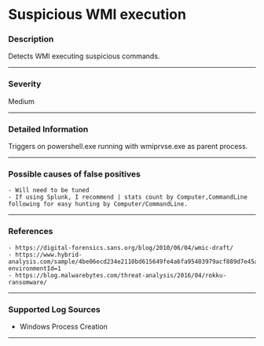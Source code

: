 # Suspicious WMI execution
### Description

Detects WMI executing suspicious commands.

-------------------
### Severity

Medium

-------------------

### Detailed Information

Triggers on powershell.exe running with wmiprvse.exe as parent process.

-------------------

### Possible causes of false positives

    - Will need to be tuned
    - If using Splunk, I recommend | stats count by Computer,CommandLine following for easy hunting by Computer/CommandLine.

-------------------
### References

    - https://digital-forensics.sans.org/blog/2010/06/04/wmic-draft/
    - https://www.hybrid-analysis.com/sample/4be06ecd234e2110bd615649fe4a6fa95403979acf889d7e45a78985eb50acf9?environmentId=1
    - https://blog.malwarebytes.com/threat-analysis/2016/04/rokku-ransomware/
    
-------------------
### Supported Log Sources

- Windows Process Creation

-------------------

